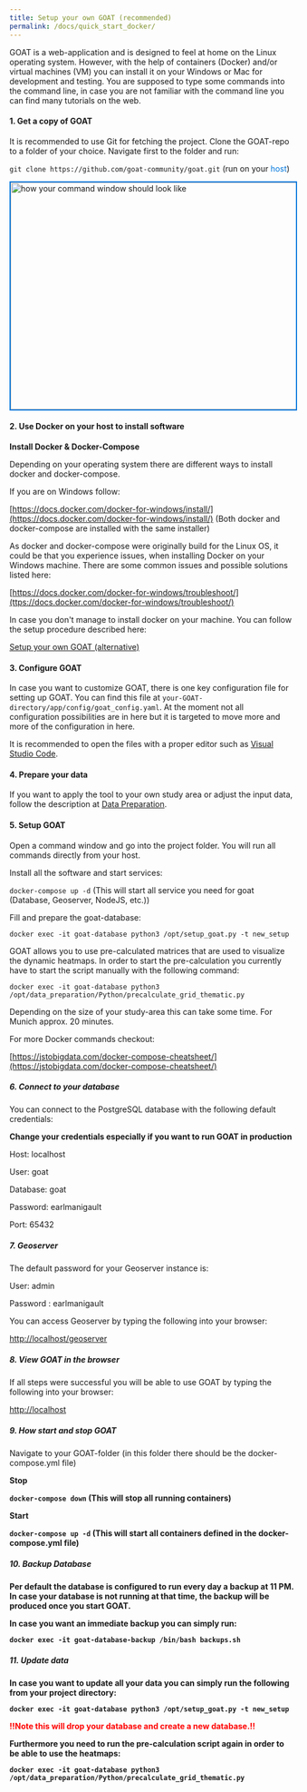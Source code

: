 ```yaml
---
title: Setup your own GOAT (recommended)
permalink: /docs/quick_start_docker/
---
```



GOAT is a web-application and is designed to feel at home on the Linux operating system. However, with the help of containers (Docker) and/or virtual machines (VM) you can install it on your Windows or Mac for development and testing.
You are supposed to type some commands into the command line, in case you are not familiar with the command line you can find many tutorials on the web. 


#### 1. Get a copy of GOAT

It is recommended to use Git for fetching the project.
Clone the GOAT-repo to a folder of your choice. Navigate first to the folder and run:

`git clone https://github.com/goat-community/goat.git` (run on your <span style="color:#07d">host</span>)

<img class="img-responsive" src="../../img/git_clone.png" alt="how your command window should look like" title="Get a copy of GOAT" width="600" height="400" style="border: 2px solid #07d;"/>



#### 2. Use Docker on your host to install software

<b>Install Docker & Docker-Compose</b>

Depending on your operating system there are different ways to install docker and docker-compose.

If you are on Windows follow:

[https://docs.docker.com/docker-for-windows/install/](https://docs.docker.com/docker-for-windows/install/) (Both docker and docker-compose are installed with the same installer)

As docker and docker-compose were originally build for the Linux OS, it could be that you experience issues, when installing Docker on your Windows machine. There are some common issues and possible solutions listed here:

[https://docs.docker.com/docker-for-windows/troubleshoot/](ttps://docs.docker.com/docker-for-windows/troubleshoot/)

In case you don't manage to install docker on your machine. You can follow the setup procedure described here: 

[Setup your own GOAT (alternative)](../quick_start_vm/)

#### 3. Configure GOAT

In case you want to customize GOAT, there is one key configuration file for setting up GOAT. You can find this file at `your-GOAT-directory/app/config/goat_config.yaml`.
At the moment not all configuration possibilities are in here but it is targeted to move more and more of the configuration in here.

It is recommended to open the files with a proper editor such as [Visual Studio Code](https://code.visualstudio.com/). 
#### 4. Prepare your data

If you want to apply the tool to your own study area or adjust the input data, follow the description at [Data Preparation](../data_preparation/).

#### 5. Setup GOAT

Open a command window and go into the project folder. You will run all commands directly from your host. 

Install all the software and start services:

`docker-compose up -d` (This will start all service you need for goat (Database, Geoserver, NodeJS, etc.))

Fill and prepare the goat-database:

`docker exec -it goat-database python3 /opt/setup_goat.py -t new_setup` 

GOAT allows you to use pre-calculated matrices that are used to visualize the dynamic heatmaps. 
In order to start the pre-calculation you currently have to start the script manually with the following command:

`docker exec -it goat-database python3 /opt/data_preparation/Python/precalculate_grid_thematic.py`

Depending on the size of your study-area this can take some time. For Munich approx. 20 minutes.

For more Docker commands checkout:

[https://jstobigdata.com/docker-compose-cheatsheet/](https://jstobigdata.com/docker-compose-cheatsheet/)

##### 6. Connect to your database

You can connect to the PostgreSQL database with the following default credentials: 

**Change your credentials especially if you want to run GOAT in production**

Host: localhost

User: goat

Database: goat

Password: earlmanigault

Port: 65432

##### 7. Geoserver

The default password for your Geoserver instance is:

User: admin

Password : earlmanigault

You can access Geoserver by typing the following into your browser:

[http://localhost/geoserver](http://localhost/geoserver)

##### 8. View GOAT in the browser

If all steps were successful you will be able to use GOAT by typing the following into your browser:

[http://localhost](http://localhost)

##### 9. How start and stop GOAT

Navigate to your GOAT-folder (in this folder there should be the docker-compose.yml file)

<b>Stop<b>

`docker-compose down` (This will stop all running containers)

<b>Start<b>

`docker-compose up -d` (This will start all containers defined in the docker-compose.yml file)

##### 10. Backup Database

Per default the database is configured to run every day a backup at 11 PM. In case your database is not running at that time, the backup will be produced once you start GOAT.

In case you want an immediate backup you can simply run:

`docker exec -it goat-database-backup /bin/bash backups.sh`

##### 11. Update data

In case you want to update all your data you can simply run the following from your project directory:

`docker exec -it goat-database python3 /opt/setup_goat.py -t new_setup` 

<b><font color="red">!!Note this will drop your database and create a new database.!!</font><b>

Furthermore you need to run the pre-calculation script again in order to be able to use the heatmaps:

`docker exec -it goat-database python3 /opt/data_preparation/Python/precalculate_grid_thematic.py`
